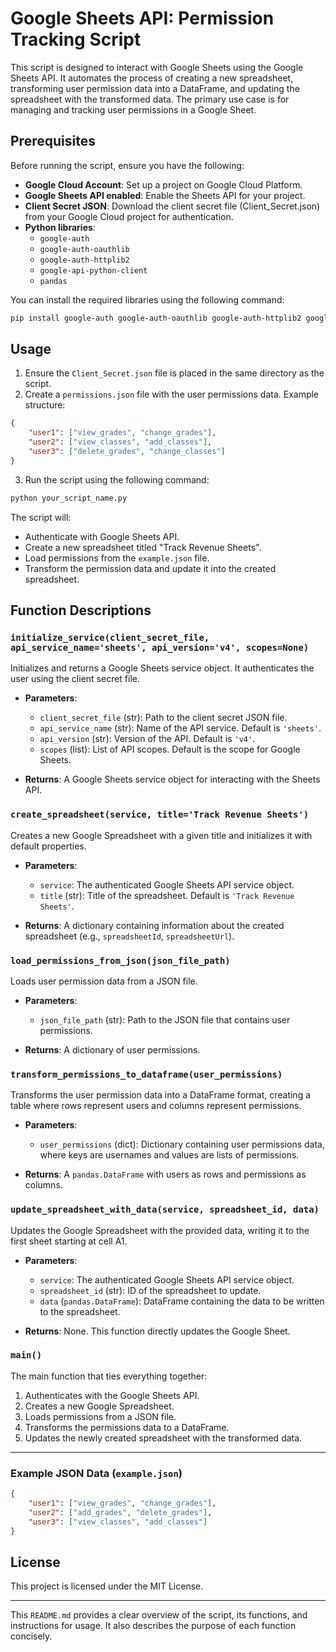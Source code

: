 # Google Sheets API: Permission Tracking Script

This script is designed to interact with Google Sheets using the Google Sheets API. It automates the process of creating a new spreadsheet, transforming user permission data into a DataFrame, and updating the spreadsheet with the transformed data. The primary use case is for managing and tracking user permissions in a Google Sheet.

## Prerequisites

Before running the script, ensure you have the following:

- **Google Cloud Account**: Set up a project on Google Cloud Platform.
- **Google Sheets API enabled**: Enable the Sheets API for your project.
- **Client Secret JSON**: Download the client secret file (Client_Secret.json) from your Google Cloud project for authentication.
- **Python libraries**:
  - `google-auth`
  - `google-auth-oauthlib`
  - `google-auth-httplib2`
  - `google-api-python-client`
  - `pandas`

You can install the required libraries using the following command:

```bash
pip install google-auth google-auth-oauthlib google-auth-httplib2 google-api-python-client pandas
```

## Usage

1. Ensure the `Client_Secret.json` file is placed in the same directory as the script.
2. Create a `permissions.json` file with the user permissions data. Example structure:

```json
{
	"user1": ["view_grades", "change_grades"],
	"user2": ["view_classes", "add_classes"],
	"user3": ["delete_grades", "change_classes"]
}
```

3. Run the script using the following command:

```bash
python your_script_name.py
```

The script will:

- Authenticate with Google Sheets API.
- Create a new spreadsheet titled "Track Revenue Sheets".
- Load permissions from the `example.json` file.
- Transform the permission data and update it into the created spreadsheet.

## Function Descriptions

### `initialize_service(client_secret_file, api_service_name='sheets', api_version='v4', scopes=None)`

Initializes and returns a Google Sheets service object. It authenticates the user using the client secret file.

- **Parameters**:

  - `client_secret_file` (str): Path to the client secret JSON file.
  - `api_service_name` (str): Name of the API service. Default is `'sheets'`.
  - `api_version` (str): Version of the API. Default is `'v4'`.
  - `scopes` (list): List of API scopes. Default is the scope for Google Sheets.

- **Returns**: A Google Sheets service object for interacting with the Sheets API.

### `create_spreadsheet(service, title='Track Revenue Sheets')`

Creates a new Google Spreadsheet with a given title and initializes it with default properties.

- **Parameters**:

  - `service`: The authenticated Google Sheets API service object.
  - `title` (str): Title of the spreadsheet. Default is `'Track Revenue Sheets'`.

- **Returns**: A dictionary containing information about the created spreadsheet (e.g., `spreadsheetId`, `spreadsheetUrl`).

### `load_permissions_from_json(json_file_path)`

Loads user permission data from a JSON file.

- **Parameters**:

  - `json_file_path` (str): Path to the JSON file that contains user permissions.

- **Returns**: A dictionary of user permissions.

### `transform_permissions_to_dataframe(user_permissions)`

Transforms the user permission data into a DataFrame format, creating a table where rows represent users and columns represent permissions.

- **Parameters**:

  - `user_permissions` (dict): Dictionary containing user permissions data, where keys are usernames and values are lists of permissions.

- **Returns**: A `pandas.DataFrame` with users as rows and permissions as columns.

### `update_spreadsheet_with_data(service, spreadsheet_id, data)`

Updates the Google Spreadsheet with the provided data, writing it to the first sheet starting at cell A1.

- **Parameters**:

  - `service`: The authenticated Google Sheets API service object.
  - `spreadsheet_id` (str): ID of the spreadsheet to update.
  - `data` (`pandas.DataFrame`): DataFrame containing the data to be written to the spreadsheet.

- **Returns**: None. This function directly updates the Google Sheet.

### `main()`

The main function that ties everything together:

1. Authenticates with the Google Sheets API.
2. Creates a new Google Spreadsheet.
3. Loads permissions from a JSON file.
4. Transforms the permissions data to a DataFrame.
5. Updates the newly created spreadsheet with the transformed data.

---

### Example JSON Data (`example.json`)

```json
{
	"user1": ["view_grades", "change_grades"],
	"user2": ["add_grades", "delete_grades"],
	"user3": ["view_classes", "add_classes"]
}
```

## License

This project is licensed under the MIT License.

---

This `README.md` provides a clear overview of the script, its functions, and instructions for usage. It also describes the purpose of each function concisely.
